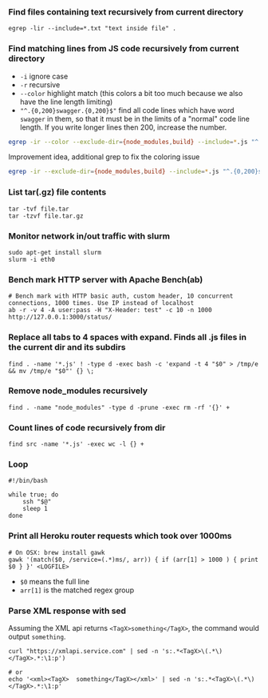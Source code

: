 ### Find files containing text recursively from current directory

    egrep -lir --include=*.txt "text inside file" .

### Find matching lines from JS code recursively from current directory 

* `-i` ignore case
* `-r` recursive
* `--color` highlight match (this colors a bit too much because we also have the line length limiting)
* `"^.{0,200}swagger.{0,200}$"` find all code lines which have word `swagger` in them, so that it must be in the limits of a "normal" code line length. If you write longer lines then 200, increase the number.

```bash
egrep -ir --color --exclude-dir={node_modules,build} --include=*.js "^.{0,200}swagger.{0,200}$" .
```

Improvement idea, additional grep to fix the coloring issue

```bash
egrep -ir --exclude-dir={node_modules,build} --include=*.js "^.{0,200}swagger.{0,200}$" . | grep --color "swagger"
```


### List tar(.gz) file contents

    tar -tvf file.tar
    tar -tzvf file.tar.gz

### Monitor network in/out traffic with slurm

    sudo apt-get install slurm
    slurm -i eth0

### Bench mark HTTP server with Apache Bench(ab)

    # Bench mark with HTTP basic auth, custom header, 10 concurrent connections, 1000 times. Use IP instead of localhost
    ab -r -v 4 -A user:pass -H "X-Header: test" -c 10 -n 1000 http://127.0.0.1:3000/status/

### Replace all tabs to 4 spaces with expand. Finds all .js files in the current dir and its subdirs

    find . -name '*.js' ! -type d -exec bash -c 'expand -t 4 "$0" > /tmp/e && mv /tmp/e "$0"' {} \;
    
### Remove node_modules recursively

    find . -name "node_modules" -type d -prune -exec rm -rf '{}' +

### Count lines of code recursively from dir

    find src -name '*.js' -exec wc -l {} +

### Loop

    #!/bin/bash

    while true; do
        ssh "$@"
        sleep 1
    done

### Print all Heroku router requests which took over 1000ms

    # On OSX: brew install gawk
    gawk '(match($0, /service=(.*)ms/, arr)) { if (arr[1] > 1000 ) { print $0 } }' <LOGFILE>

* `$0` means the full line
* `arr[1]` is the matched regex group


### Parse XML response with sed

Assuming the XML api returns `<TagX>something</TagX>`, the command would output `something`.

```
curl "https://xmlapi.service.com" | sed -n 's:.*<TagX>\(.*\)</TagX>.*:\1:p')

# or
echo '<xml><TagX>  something</TagX></xml>' | sed -n 's:.*<TagX>\(.*\)</TagX>.*:\1:p'
```
